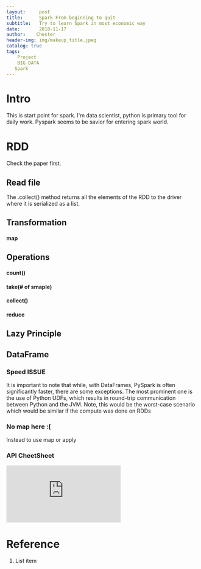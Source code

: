```yaml
---
layout:     post
title:      Spark From beginning to quit
subtitle:   Try to learn Spark in most economic way
date:       2018-11-17
author:    Chester
header-img: img/makeup_title.jpeg
catalog: true
tags:
    Project
    BIG DATA
   Spark
---
```

# Intro
This is start point for spark. I'm data scientist, python is primary tool for daily work. Pyspark seems to be savior for entering spark world. 

# RDD 
Check the paper first.


## Read file

The .collect() method returns all the elements of the RDD to the
driver where it is serialized as a list.


## Transformation
#### map
## Operations
#### count()
#### take(# of smaple)
#### collect()
#### reduce
## Lazy Principle



## DataFrame


### Speed ISSUE

It is important to note that while, with DataFrames, PySpark is often
significantly faster, there are some exceptions. The most prominent one
is the use of Python UDFs, which results in round-trip communication
between Python and the JVM. Note, this would be the worst-case
scenario which would be similar if the compute was done on RDDs

### No map here :(
Instead to use map or apply



### API CheetSheet
![](https://s3.amazonaws.com/assets.datacamp.com/blog_assets/PySpark_SQL_Cheat_Sheet_Python.pdf)
# Reference

 1. List item

<!--stackedit_data:
eyJoaXN0b3J5IjpbMzIzMTYxMzk5XX0=
-->